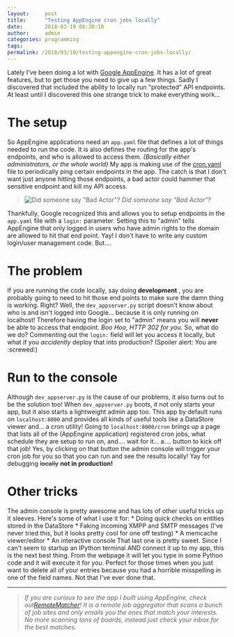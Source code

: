```yaml
---
layout:     post
title:      "Testing AppEngine cron jobs locally"
date:       2018-03-19 08:30:18
author:     admin
categories: programming
tags:  
permalink: /2018/03/19/testing-appengine-cron-jobs-locally/
---
```

Lately I've been doing a lot with [Google AppEngine](https://cloud.google.com/appengine/). It has a lot of great features, but to get those you need to give up a few things. Sadly I discovered that included the ability to locally run "protected" API endpoints. At least until I discovered this one strange trick to make everything work... 

# The setup

So AppEngine applications need an `app.yaml` file that defines a lot of things needed to run the code. It is also defines the routing for the app's endpoints, and who is allowed to access them. _(Basically either administrators, or the whole world)_ My app is making use of the [cron.yaml](https://cloud.google.com/appengine/docs/standard/python/config/cron) file to periodically ping certain endpoints in the app. The catch is that I don't want just anyone hitting those endpoints, a bad actor could hammer that sensitive endpoint and kill my API access. 

> ![Did someone say "Bad Actor"?](/blog/wp-content/uploads/2018/03/bad-actor.gif) _Did someone say "Bad Actor"?_

Thankfully, Google recognized this and allows you to setup endpoints in the `app.yaml` file with a `login:` parameter. Setting this to "admin" tells AppEngine that only logged in users who have admin rights to the domain are allowed to hit that end point. Yay! I don't have to write any custom login/user management code. But.... 

# The problem

If you are running the code locally, say doing **development** , you are probably going to need to hit those end points to make sure the damn thing is working. Right? Well, the `dev_appserver.py` script doesn't know about who is and isn't logged into Google... because it is only running on localhost! Therefore having the login set to "admin" means you will **never** be able to access that endpoint. _Boo Hoo, HTTP 302 for you._ So, what do we do? Commenting out the `login:` field will let you access it locally, but what if you _accidently_ deploy that into production? (Spoiler alert: You are :screwed:) 

# Run to the console

Although `dev_appserver.py` is the cause of our problems, it also turns out to be the solution too! When `dev_appserver.py` boots, it not only starts your app, but it also starts a lightweight admin app too. This app by default runs on `localhost:8000` and provides all kinds of useful tools like a DataStore viewer and... a cron utility! Going to `localhost:8000/cron` brings up a page that lists all of the (AppEngine application) registered cron jobs, what schedule they are setup to run on, and.... wait for it... a.... button to kick off that job! Yes, by clicking on that button the admin console will trigger your cron job for you so that you can run and see the results locally! Yay for debugging ~~locally~~ **not in production!**

# Other tricks

The admin console is pretty awesome and has lots of other useful tricks up it sleeves. Here's some of what I use it for: * Doing quick checks on entities stored in the DataStore * Faking incoming XMPP and SMTP messages (I've never tried this, but it looks pretty cool for one off testing) * A memcache viewer/editor * An interactive console That last one is pretty sweet. Since I can't seem to startup an IPython terminal AND connect it up to my app, this is the next best thing. From the webpage it will let you type in some Python code and it will execute it for you. Perfect for those times when you just want to delete all of your entries because you had a horrible misspelling in one of the field names. Not that I've ever done that. 

* * *

> _If you are curious to see the app I built using AppEngine, check out[RemoteMatcher](https://RemoteMatcher.com)! It is a remote job aggregator that scans a bunch of job sites and only emails you the ones that match your interests. No more scanning tons of boards, instead just check your inbox for the best matches._
